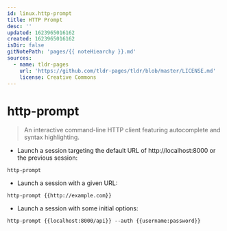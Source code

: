 ```yaml
---
id: linux.http-prompt
title: HTTP Prompt
desc: ''
updated: 1623965016162
created: 1623965016162
isDir: false
gitNotePath: 'pages/{{ noteHiearchy }}.md'
sources:
  - name: tldr-pages
    url: 'https://github.com/tldr-pages/tldr/blob/master/LICENSE.md'
    license: Creative Commons
---
```

# http-prompt

> An interactive command-line HTTP client featuring autocomplete and syntax highlighting.

- Launch a session targeting the default URL of http&#x3A;//localhost:8000 or the previous session:

`http-prompt`

- Launch a session with a given URL:

`http-prompt {{http://example.com}}`

- Launch a session with some initial options:

`http-prompt {{localhost:8000/api}} --auth {{username:password}}`

